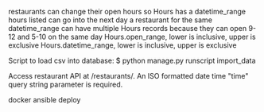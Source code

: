 restaurants can change their open hours so Hours has a datetime_range
hours listed can go into the next day
a restaurant for the same datetime_range can have multiple Hours records because they can open 9-12 and 5-10 on the same day
Hours.open_range, lower is inclusive, upper is exclusive
Hours.datetime_range, lower is inclusive, upper is exclusive

Script to load csv into database:
$ python manage.py runscript import_data

Access restaurant API at /restaurants/.  An ISO formatted date time "time" query string parameter is required.

docker
ansible deploy
